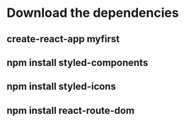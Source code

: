 # Download the dependencies

## create-react-app myfirst

## npm install styled-components

## npm install styled-icons

## npm install react-route-dom
